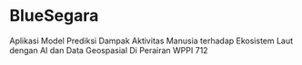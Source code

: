 # BlueSegara
Aplikasi Model Prediksi Dampak Aktivitas Manusia terhadap Ekosistem Laut dengan AI dan Data Geospasial Di Perairan WPPI 712
